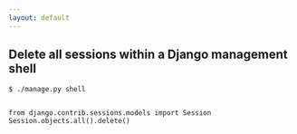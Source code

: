 ```yaml
---
layout: default
---
```


## Delete all sessions within a Django management shell

    $ ./manage.py shell


    from django.contrib.sessions.models import Session
    Session.objects.all().delete()
